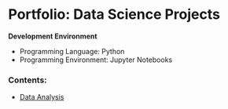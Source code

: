 # Portfolio: Data Science Projects

**Development Environment**
* Programming Language: Python
* Programming Environment: Jupyter Notebooks

### Contents:
* [Data Analysis](Data%20Analysis%20and%20Visualization/1_Basics_Pyhton.ipynb)
